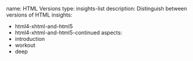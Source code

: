 name: HTML Versions
type: insights-list
description: Distinguish between versions of HTML
insights:
  - html4-xhtml-and-html5
  - html4-xhtml-and-html5-continued
aspects:
  - introduction
  - workout
  - deep
 
